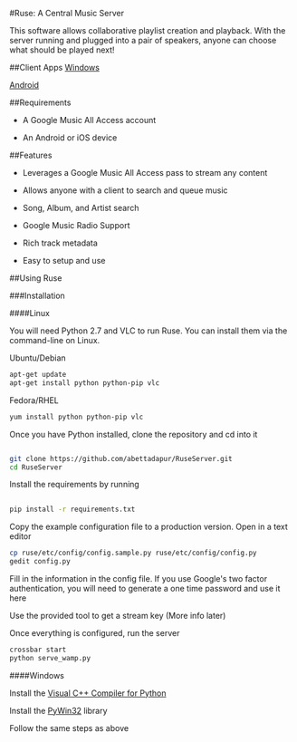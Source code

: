 
#Ruse: A Central Music Server

This software allows collaborative playlist creation and playback. 
With the server running and plugged into a pair of speakers, anyone can choose what should be played next!

##Client Apps
[Windows](https://github.com/abettadapur/RuseClient)

[Android](https://github.com/abettadapur/RuseAndroid)

##Requirements

-   A Google Music All Access account

-   An Android or iOS device

##Features

-   Leverages a Google Music All Access pass to stream any content

-   Allows anyone with a client to search and queue music 

-   Song, Album, and Artist search

-   Google Music Radio Support

-   Rich track metadata

-   Easy to setup and use

##Using Ruse

###Installation


####Linux

You will need Python 2.7 and VLC to run Ruse. You can install them via the command-line on Linux.

Ubuntu/Debian

```bash
apt-get update
apt-get install python python-pip vlc
```

Fedora/RHEL

```bash
yum install python python-pip vlc
```

Once you have Python installed, clone the repository and cd into it

```bash

git clone https://github.com/abettadapur/RuseServer.git
cd RuseServer
```

Install the requirements by running 

```bash
   
pip install -r requirements.txt
```

Copy the example configuration file to a production version. Open in a text editor

```bash
cp ruse/etc/config/config.sample.py ruse/etc/config/config.py
gedit config.py
```

Fill in the information in the config file. If you use Google's two factor authentication, you will need to generate a one time password and use it here

Use the provided tool to get a stream key (More info later)

Once everything is configured, run the server 

```bash
crossbar start
python serve_wamp.py
```

####Windows

Install the [Visual C++ Compiler for Python](http://www.microsoft.com/en-us/download/details.aspx?id=44266)

Install the [PyWin32](http://sourceforge.net/projects/pywin32/) library

Follow the same steps as above


